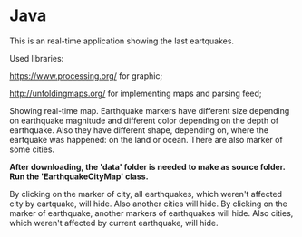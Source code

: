 # Java

This is an real-time application showing the last eartquakes. 

Used libraries: 

https://www.processing.org/ for graphic;

http://unfoldingmaps.org/ for implementing maps and parsing feed;

Showing real-time map. Earthquake markers have different size depending on earthquake magnitude and different color depending on the depth of earthquake. 
Also they have different shape, depending on, where the eartquake was happened: on the land or ocean.
There are also marker of some cities.


__After downloading, the 'data' folder is needed to make as source folder. Run the 'EarthquakeCityMap' class.__


By clicking on the marker of city, all earthquakes, which weren't affected city by eartquake, will hide. Also another cities will hide.
By clicking on the marker of earthquake, another markers of earthquakes will hide. Also cities, which weren't affected by current earthquake, will hide.

